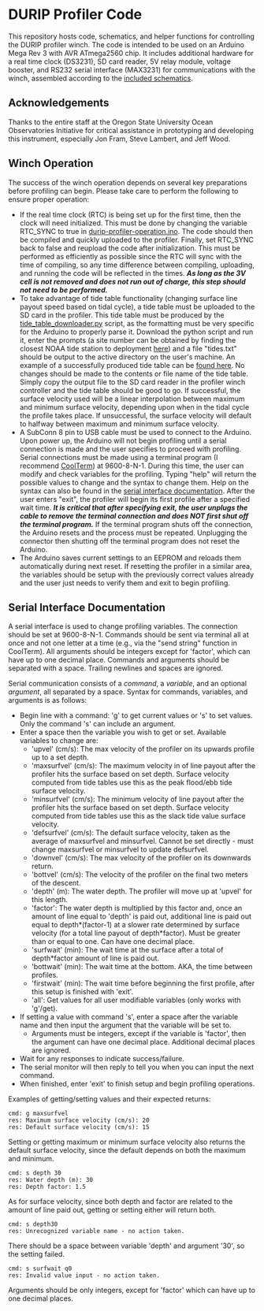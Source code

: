 # DURIP Profiler Code

This repository hosts code, schematics, and helper functions for controlling the DURIP profiler winch. The code is intended to be used on an Arduino Mega Rev 3 with AVR ATmega2560 chip. It includes additional hardware for a real time clock (DS3231), SD card reader, 5V relay module, voltage booster, and RS232 serial interface (MAX3231) for communications with the winch, assembled according to the [included schematics](https://github.com/andrew-s28/durip-profiler/tree/main/durip_wiring).

## Acknowledgements

Thanks to the entire staff at the Oregon State University Ocean Observatories Initiative for critical assistance in prototyping and developing this instrument, especially Jon Fram, Steve Lambert, and Jeff Wood.

## Winch Operation

The success of the winch operation depends on several key preparations before profiling can begin. Please take care to perform the following to ensure proper operation:

- If the real time clock (RTC) is being set up for the first time, then the clock will need initialized. This must be done by changing the variable RTC_SYNC to true in [durip-profiler-operation.ino](https://github.com/andrew-s28/durip-profiler/blob/main/src/durip-profiler-operation/durip-profiler-operation.ino). The code should then be compiled and quickly uploaded to the profiler. Finally, set RTC_SYNC back to false and reupload the code after initialization. This must be performed as efficiently as possible since the RTC will sync with the time of compiling, so any time difference between compiling, uploading, and running the code will be reflected in the times. ***As long as the 3V cell is not removed and does not run out of charge, this step should not need to be performed.***
- To take advantage of tide table functionality (changing surface line payout speed based on tidal cycle), a tide table must be uploaded to the SD card in the profiler. This tide table must be produced by the [tide_table_downloader.py](https://github.com/andrew-s28/durip-profiler/blob/main/src/tide_table_downloader.py) script, as the formatting must be very specific for the Arduino to properly parse it. Download the python script and run it, enter the prompts (a site number can be obtained by finding the closest NOAA tide station to deployment [here](https://tidesandcurrents.noaa.gov/tide_predictions.html)) and a file "tides.txt" should be output to the active directory on the user's machine. An example of a successfully produced tide table can be [found here](https://github.com/andrew-s28/durip-profiler/blob/main/tides_example.txt). No changes should be made to the contents or file name of the tide table. Simply copy the output file to the SD card reader in the profiler winch controller and the tide table should be good to go. If successful, the surface velocity used will be a linear interpolation between maximum and minimum surface velocity, depending upon when in the tidal cycle the profile takes place. If unsuccessful, the surface velocity will default to halfway between maximum and minimum surface velocity.
- A SubConn 8 pin to USB cable must be used to connect to the Arduino. Upon power up, the Arduino will not begin profiling until a serial connection is made and the user specifies to proceed with profiling. Serial connections must be made using a terminal program (I recommend [CoolTerm](https://freeware.the-meiers.org/)) at 9600-8-N-1. During this time, the user can modify and check variables for the profiling. Typing "help" will return the possible values to change and the syntax to change them. Help on the syntax can also be found in the [serial interface documentation](#serial-interface-documentation). After the user enters "exit", the profiler will begin its first profile after a specified wait time. ***It is critical that after specifying exit, the user unplugs the cable to remove the terminal connection and does NOT first shut off the terminal program.*** If the terminal program shuts off the connection, the Arduino resets and the process must be repeated. Unplugging the connector then shutting off the terminal program does not reset the Arduino.
- The Arduino saves current settings to an EEPROM and reloads them automatically during next reset. If resetting the profiler in a similar area, the variables should be setup with the previously correct values already and the user just needs to verify them and exit to begin profiling.

## Serial Interface Documentation

A serial interface is used to change profiling variables. The connection should be set at 9600-8-N-1. Commands should be sent via terminal all at once and not one letter at a time (e.g., via the "send string" function in CoolTerm). All arguments should be integers except for 'factor', which can have up to one decimal place. Commands and arguments should be separated with a space. Trailing newlines and spaces are ignored.

Serial communication consists of a *command*, a *variable*, and an optional *argument*, all separated by a space. Syntax for commands, variables, and arguments is as follows:
- Begin line with a command: 'g' to get current values or 's' to set values. Only the command 's' can include an argument.
- Enter a space then the variable you wish to get or set. Available variables to change are:
    - 'upvel' (cm/s): The max velocity of the profiler on its upwards profile up to a set depth.
    - 'maxsurfvel' (cm/s): The maximum velocity in of line payout after the profiler hits the surface based on set depth. Surface velocity computed from tide tables use this as the peak flood/ebb tide surface velocity.
    - 'minsurfvel' (cm/s): The minimum velocity of line payout after the profiler hits the surface based on set depth. Surface velocity computed from tide tables use this as the slack tide value surface velocity.
    - 'defsurfvel' (cm/s): The default surface velocity, taken as the average of maxsurfvel and minsurfvel. Cannot be set directly - must change maxsurfvel or minsurfvel to update defsurfvel.
    - 'downvel' (cm/s): The max velocity of the profiler on its downwards return.
    - 'bottvel' (cm/s): The velocity of the profiler on the final two meters of the descent.
    - 'depth' (m): The water depth. The profiler will move up at 'upvel' for this length.
    - 'factor': The water depth is multiplied by this factor and, once an amount of line equal to 'depth' is paid out, additional line is paid out equal to depth*(factor-1) at a slower rate determined by surface velocity (for a total line payout of depth*factor). Must be greater than or equal to one. Can have one decimal place.
    - 'surfwait' (min): The wait time at the surface after a total of depth*factor amount of line is paid out.
    - 'bottwait' (min): The wait time at the bottom. AKA, the time between profiles.
    - 'firstwait' (min): The wait time before beginning the first profile, after this setup is finished with 'exit'.
    - 'all': Get values for all user modifiable variables (only works with 'g'/get).
- If setting a value with command 's', enter a space after the variable name and then input the argument that the variable will be set to.
    - Arguments must be integers, except if the variable is 'factor', then the argument can have one decimal place. Additional decimal places are ignored.
- Wait for any responses to indicate success/failure.
- The serial monitor will then reply to tell you when you can input the next command.
- When finished, enter 'exit' to finish setup and begin profiling operations.

Examples of getting/setting values and their expected returns:
```
cmd: g maxsurfvel
res: Maximum surface velocity (cm/s): 20
res: Default surface velocity (cm/s): 15
```
Setting or getting maximum or minimum surface velocity also returns the default surface velocity, since the default depends on both the maximum and minimum.
```
cmd: s depth 30
res: Water depth (m): 30
res: Depth factor: 1.5
```
As for surface velocity, since both depth and factor are related to the amount of line paid out, getting or setting either will return both.
```
cmd: s depth30
res: Unrecognized variable name - no action taken.
```
There should be a space between variable 'depth' and argument '30', so the setting failed.
```
cmd: s surfwait q0
res: Invalid value input - no action taken.
```
Arguments should be only integers, except for 'factor' which can have up to one decimal places.

